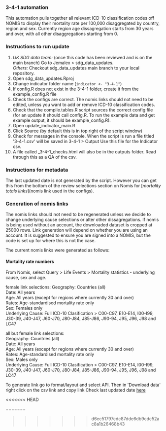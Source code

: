 ### 3-4-1 automation
  
This automation pulls together all relevant ICD-10 classification codes off NOMIS to display their mortality rate per 100,000 disaggregated by country, region and sex. Currently region age dissagregation starts from 30 years and over, with all other disaggregations starting from 0. 
  
### Instructions to run update ###
1. *UK SDG data team:* (once this code has been reviewed and is on the main branch) Go to Jemalex > sdg_data_updates.    
   *Others:* Checkout sdg_data_updates main branch to your local repository.     
2. Open sdg_data_updates.Rproj  
3. Change indicator folder name (`indicator <- "3-4-1"`)  
4. If config.R does not exist in the 3-4-1 folder, create it from the example_config.R file  
5. Check the configs are correct. The nomis links should not need to be edited, unless you want to add or remove ICD-10 classification codes. 
6. Check that the compile.tables.R script sources the correct config file (for an update it should call config.R. 
To run the example data and get example output, it should be example_config.R).   
7. Open update_indicator_main.R  
8. Click Source (by default this is in top right of the script window)  
9. Check for messages in the console. When the script is run a file titled '3-4-1.csv' will be saved in 3-4-1 > Output 
   Use this file for the Indicator csv.  
10. A file called <date>_3-4-1_checks.html will also be in the outputs folder. Read through this as a QA of the csv.  

### Instructions for metadata ###
The last updated date is not generated by the script. However you can get this from the bottom of the review selections section
on Nomis for [*mortality totals links*](nomis link used in the configs). 

  
### Generation of nomis links ###
The nomis links should not need to be regenerated unless we decide to change underlying cause selections or alter other dissagregations.
If nomis is being used without an account, the downloaded dataset is cropped at 25000 rows. Link generation will depend on whether you are using an account. It is suggested to ensure you are signed into a NOMIS, but the code is set up for where this is not the case. 

The current nomis links were generated as follows:

#### Mortality rate numbers ####
From Nomis, select Query > Life Events > Mortality statistics - underlying cause, sex and age.

female link selections:
   Geography: Countries (all)  
   Date: All years  
   Age: All years (except for regions where currently 30 and over)  
   Rates: Age-standardised mortality rate only  
   Sex: Females only  
   Underlying Cause: Full ICD-10 Clasification > C00-C97, E10-E14, I00-I99,       J30-39, J40-J47, J60-J70, J80-J84, J85-J86, J90-94, J95, J96, J98 and LC47  
  
  
all but female link selections:  
   Geography: Countries (all)  
   Date: All years  
   Age: All years (except for regions where currently 30 and over)  
   Rates: Age-standardised mortality rate only   
   Sex: Males only   
   Underlying Cause: Full ICD-10 Clasification > C00-C97, E10-E14, I00-I99, J30-39, J40-J47, J60-J70, J80-J84, J85-J86, J90-94, J95, J96, J98 and LC47  
     

  
To generate link go to format/layout and select API. Then in 'Download data' right click on the csv link and copy link
Check last updated date [here](https://www.nomisweb.co.uk/query/construct/summary.asp?mode=construct&version=0&dataset=168)



<<<<<<< HEAD
  
=======
  
>>>>>>> d6ec51797cdc87dde6db9cdc52ac8a1b26468b43
